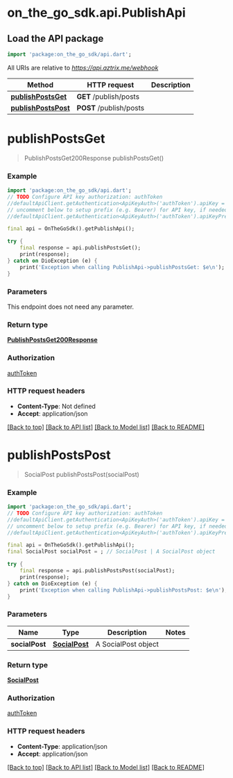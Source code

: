 # on_the_go_sdk.api.PublishApi

## Load the API package
```dart
import 'package:on_the_go_sdk/api.dart';
```

All URIs are relative to *https://api.aztrix.me/webhook*

Method | HTTP request | Description
------------- | ------------- | -------------
[**publishPostsGet**](PublishApi.md#publishpostsget) | **GET** /publish/posts | 
[**publishPostsPost**](PublishApi.md#publishpostspost) | **POST** /publish/posts | 


# **publishPostsGet**
> PublishPostsGet200Response publishPostsGet()



### Example
```dart
import 'package:on_the_go_sdk/api.dart';
// TODO Configure API key authorization: authToken
//defaultApiClient.getAuthentication<ApiKeyAuth>('authToken').apiKey = 'YOUR_API_KEY';
// uncomment below to setup prefix (e.g. Bearer) for API key, if needed
//defaultApiClient.getAuthentication<ApiKeyAuth>('authToken').apiKeyPrefix = 'Bearer';

final api = OnTheGoSdk().getPublishApi();

try {
    final response = api.publishPostsGet();
    print(response);
} catch on DioException (e) {
    print('Exception when calling PublishApi->publishPostsGet: $e\n');
}
```

### Parameters
This endpoint does not need any parameter.

### Return type

[**PublishPostsGet200Response**](PublishPostsGet200Response.md)

### Authorization

[authToken](../README.md#authToken)

### HTTP request headers

 - **Content-Type**: Not defined
 - **Accept**: application/json

[[Back to top]](#) [[Back to API list]](../README.md#documentation-for-api-endpoints) [[Back to Model list]](../README.md#documentation-for-models) [[Back to README]](../README.md)

# **publishPostsPost**
> SocialPost publishPostsPost(socialPost)



### Example
```dart
import 'package:on_the_go_sdk/api.dart';
// TODO Configure API key authorization: authToken
//defaultApiClient.getAuthentication<ApiKeyAuth>('authToken').apiKey = 'YOUR_API_KEY';
// uncomment below to setup prefix (e.g. Bearer) for API key, if needed
//defaultApiClient.getAuthentication<ApiKeyAuth>('authToken').apiKeyPrefix = 'Bearer';

final api = OnTheGoSdk().getPublishApi();
final SocialPost socialPost = ; // SocialPost | A SocialPost object

try {
    final response = api.publishPostsPost(socialPost);
    print(response);
} catch on DioException (e) {
    print('Exception when calling PublishApi->publishPostsPost: $e\n');
}
```

### Parameters

Name | Type | Description  | Notes
------------- | ------------- | ------------- | -------------
 **socialPost** | [**SocialPost**](SocialPost.md)| A SocialPost object | 

### Return type

[**SocialPost**](SocialPost.md)

### Authorization

[authToken](../README.md#authToken)

### HTTP request headers

 - **Content-Type**: application/json
 - **Accept**: application/json

[[Back to top]](#) [[Back to API list]](../README.md#documentation-for-api-endpoints) [[Back to Model list]](../README.md#documentation-for-models) [[Back to README]](../README.md)

